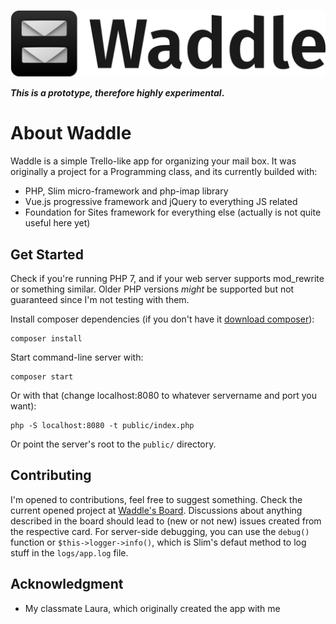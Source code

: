 ![Waddle's Logo](public/logo.png)

**_This is a prototype, therefore highly experimental_.**
# About Waddle

Waddle is a simple Trello-like app for organizing your mail box. It was originally a project for a Programming class, and its currently builded with:
- PHP, Slim micro-framework and php-imap library
- Vue.js progressive framework and jQuery to everything JS related
- Foundation for Sites framework for everything else (actually is not quite useful here yet)

## Get Started

Check if you're running PHP 7, and if your web server supports mod_rewrite or something similar. Older PHP versions _might_ be supported but not guaranteed since I'm not testing with them.

Install composer dependencies (if you don't have it [download composer](https://getcomposer.org/download/)):
```
composer install
```

Start command-line server with:
```
composer start
```

Or with that (change localhost:8080 to whatever servername and port you want):

```
php -S localhost:8080 -t public/index.php
```

Or point the server's root to the `public/` directory.

## Contributing

I'm opened to contributions, feel free to suggest something. Check the current opened project at [Waddle's Board](https://github.com/germanocorrea/waddle/projects/1). Discussions about anything described in the board should lead to (new or not new) issues created from the respective card. For server-side debugging, you can use the `debug()` function or `$this->logger->info()`, which is Slim's defaut method to log stuff in the `logs/app.log` file.

## Acknowledgment

- My classmate Laura, which originally created the app with me
